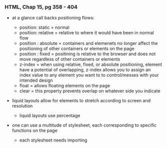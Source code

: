 ### HTML, Chap 15, pg 358 - 404
* at a glance call backs positioning flows:
    * position: static = normal 
    * position: relative = relative to where it would have been in normal flow
    * position : absolute = containers and elemenets no longer affect the positioning of other containers or elements on the page 
    * position : fixed = positining is relative to the browser and does not move regardless of other containers or elements 
    * z-index = when using relative, fixed, or absolute positioning, element have a potential of overlapping, z-index allows you to assign an index value to any element you want to to control/messes with your intended design
    * float = allows floating elements on the page 
    * clear = this property prevents overlap on whatever side you indicate

* liquid layouts allow for elements to stretch according to screen and resolution
    * liquid layouts use percentage 

* one can use a multitude of stylesheet, each corresponding to specific functions on the page 
    * each stylesheet needs importing